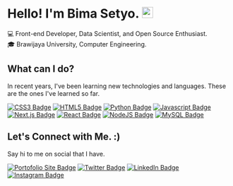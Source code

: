 # Hello! I'm Bima Setyo.  <img src="https://raw.githubusercontent.com/Tarikul-Islam-Anik/Animated-Fluent-Emojis/master/Emojis/Animals/Cat%20Face.png" alt="Cat Face" width="25" height="25" />
💻 Front-end Developer, Data Scientist, and Open Source Enthusiast.<br>
🎓 Brawijaya University, Computer Engineering.

## **What can I do?**
In recent years, I've been learning new technologies and languages. These are the ones I've learned so far.

  [![CSS3 Badge](https://img.shields.io/badge/CSS3-1572B6?style=flat-square&logo=css3&logoColor=white)](https://css3.com)
  [![HTML5 Badge](https://img.shields.io/badge/HTML5-E34F26?style=flat-square&logo=html5&logoColor=white)](https://html.com/)
  [![Python Badge](https://img.shields.io/badge/Python-FFD43B?style=flat-square&logo=python&logoColor=blue)](https://www.python.org/)
  [![Javascript Badge](https://img.shields.io/badge/JavaScript-323330?style=flat-square&logo=javascript&logoColor=F7DF1E)]()
  [![Next.js Badge](https://img.shields.io/badge/Next.js-000000?style=flat-square&logo=next.js&logoColor=white)](https://nextjs.org/)
  [![React Badge](https://img.shields.io/badge/React-20232A?style=flat-square&logo=react&logoColor=61DAFB)](https://reactjs.org/)
  [![NodeJS Badge](https://img.shields.io/badge/Node.js-339933?style=flat-square&logo=nodedotjs&logoColor=white)](https://nodejs.org/)
  [![MySQL Badge](https://img.shields.io/badge/MySQL-005C84?style=flat-square&logo=mysql&logoColor=white)](https://www.mysql.com/)

## **Let's Connect with Me. :)**
Say hi to me on social that I have.

  [![Portofolio Site Badge](https://img.shields.io/badge/Website-000000?style=flat-square&logo=About.me&logoColor=white)](https://bimasetyo.com)
  [![Twitter Badge](https://img.shields.io/badge/Twitter-1DA1F2?style=flat-square&logo=twitter&logoColor=white)](https://www.twitter.com/bzizmza)
  [![LinkedIn Badge](https://img.shields.io/badge/LinkedIn-0077B5?style=flat-square&logo=linkedin&logoColor=white)](https://www.linkedin.com/in/abimanyusrisetyo/)
  [![Instagram Badge](https://img.shields.io/badge/Instagram-E4405F?style=flat-square&logo=instagram&logoColor=white)](https://www.instagram.com/bzizmza)
